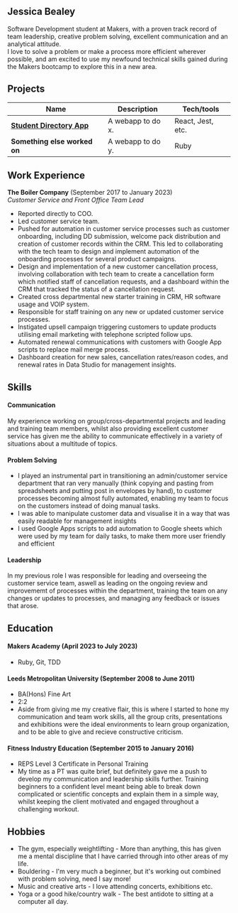## Jessica Bealey

Software Development student at Makers, with a proven track record of team leadership, creative problem solving, excellent communication and an analytical attitude.  
I love to solve a problem or make a process more efficient wherever possible, and am excited to use my newfound technical skills gained during the Makers bootcamp to explore this in a new area.

## Projects

| Name                         | Description       | Tech/tools        |
| ---------------------------- | ----------------- | ----------------- |
| **[Student Directory App](/jessbealey88/student-directory)**         | A webapp to do x. | React, Jest, etc. |
| **Something else worked on** | A webapp to do y. | Ruby              |

## Work Experience

**The Boiler Company** (September 2017 to January 2023)  
_Customer Service and Front Office Team Lead_

- Reported directly to COO.  
- Led customer service team. 
- Pushed for automation in customer service processes such as customer onboarding, including DD submission, welcome pack distribution and creation of customer records within the CRM. This led to collaborating with the tech team to design and implement automation of the onboarding processes for several product campaigns.
- Design and implementation of a new customer cancellation process, involving collaboration with tech team to create a cancellation form which notified staff of cancellation requests, and a dashboard within the CRM that tracked the status of a cancellation request.
- Created cross departmental new starter training in CRM, HR software usage and VOIP system.
- Responsible for staff training on any new or updated customer service processes.   
- Instigated upsell campaign triggering customers to update products utilising email marketing with telephone scripted follow ups.
- Automated renewal communications with customers with Google App scripts to replace mail merge process.  
- Dashboard creation for new sales, cancellation rates/reason codes, and renewal rates in Data Studio for management insights.




## Skills

#### Communication
My experience working on group/cross-departmental projects and leading and training team members, whilst also providing excellent customer service has given me the ability to communicate effectively in a variety of situations about a multitude of topics. 

#### Problem Solving

- I played an instrumental part in transitioning an admin/customer service department that ran very manually (think copying and pasting from spreadsheets and putting post in envelopes by hand), to customer processes becoming almost fully automated, enabling my team to focus on the customers instead of doing manual tasks.
- I was able to manipulate customer data and visualise it in a way that was easily readable for management insights
- I used Google Apps scripts to add automation to Google sheets which were used by my team for daily tasks, to make them more user friendly and efficient

#### Leadership
In my previous role I was responsible for leading and overseeing the customer service team, aswell as leading on the ongoing review and improvememt of processes within the department, training the team on any changes or updates to processes, and managing any feedback or issues that arose.


## Education

#### Makers Academy (April 2023 to July 2023)
- Ruby, Git, TDD

#### Leeds Metropolitan University (September 2008 to June 2011)

- BA(Hons) Fine Art
- 2:2
- Aside from giving me my creative flair, this is where I started to hone my communication and team work skills, all the group crits, presentations and exhibitions were the ideal environments to learn group organization, and to be able to give and recieve constructive criticism. 

#### Fitness Industry Education (September 2015 to January 2016)

- REPS Level 3 Certificate in Personal Training
- My time as a PT was quite brief, but definitely gave me a push to develop my communication and leadership skills further. Training beginners to a confident level meant being able to break down complicated or scientific concepts and explain them in a simple way, whilst keeping the client motivated and engaged throughout a challenging workout.

## Hobbies

- The gym, especially weightlifting - More than anything, this has given me a mental discipline that I have carried through into other areas of my life.
- Bouldering - I'm very much a beginner, but it's working out combined with problem solving, need I say more!
- Music and creative arts - I love attending concerts, exhibitions etc.
- Yoga or a good hike/country walk - The best antidote to sitting at a computer all day.
